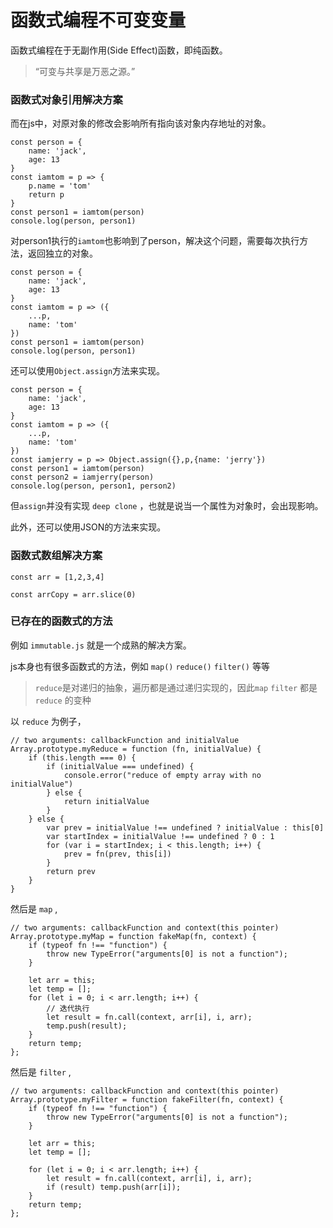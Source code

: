 # 函数式编程不可变变量

函数式编程在于无副作用(Side Effect)函数，即纯函数。

> “可变与共享是万恶之源。”

### 函数式对象引用解决方案

而在js中，对原对象的修改会影响所有指向该对象内存地址的对象。

	const person = {
		name: 'jack',
		age: 13
	}
	const iamtom = p => {
		p.name = 'tom'
		return p
	}    
	const person1 = iamtom(person)
	console.log(person, person1)

对person1执行的`iamtom`也影响到了person，解决这个问题，需要每次执行方法，返回独立的对象。

	const person = {
		name: 'jack',
		age: 13
	}
	const iamtom = p => ({
		...p,
		name: 'tom'
	})    
	const person1 = iamtom(person)
	console.log(person, person1)

还可以使用`Object.assign`方法来实现。

	const person = {
		name: 'jack',
		age: 13
	}
	const iamtom = p => ({
		...p,
		name: 'tom'
	})    
	const iamjerry = p => Object.assign({},p,{name: 'jerry'})
	const person1 = iamtom(person)
	const person2 = iamjerry(person)
	console.log(person, person1, person2)

但`assign`并没有实现 `deep clone` ，也就是说当一个属性为对象时，会出现影响。

此外，还可以使用JSON的方法来实现。

### 函数式数组解决方案

	const arr = [1,2,3,4]

	const arrCopy = arr.slice(0)

### 已存在的函数式的方法

例如 `immutable.js` 就是一个成熟的解决方案。

js本身也有很多函数式的方法，例如 `map()` `reduce()` `filter()` 等等

> `reduce`是对递归的抽象，遍历都是通过递归实现的，因此`map` `filter` 都是 `reduce` 的变种

以 `reduce` 为例子，

	// two arguments: callbackFunction and initialValue
	Array.prototype.myReduce = function (fn, initialValue) {
		if (this.length === 0) {
			if (initialValue === undefined) {
				console.error("reduce of empty array with no initialValue")
			} else {
				return initialValue
			}
		} else {
			var prev = initialValue !== undefined ? initialValue : this[0]
			var startIndex = initialValue !== undefined ? 0 : 1
			for (var i = startIndex; i < this.length; i++) {
				prev = fn(prev, this[i])
			}
			return prev
		}
	}

然后是 `map` ,


	// two arguments: callbackFunction and context(this pointer)
	Array.prototype.myMap = function fakeMap(fn, context) {
		if (typeof fn !== "function") {
			throw new TypeError("arguments[0] is not a function");
		}

		let arr = this;
		let temp = [];
		for (let i = 0; i < arr.length; i++) {
			// 迭代执行
			let result = fn.call(context, arr[i], i, arr);
			temp.push(result);
		}
		return temp;
	};

然后是 `filter` ,

	// two arguments: callbackFunction and context(this pointer)
	Array.prototype.myFilter = function fakeFilter(fn, context) {
		if (typeof fn !== "function") {
			throw new TypeError("arguments[0] is not a function");
		}

		let arr = this;
		let temp = [];

		for (let i = 0; i < arr.length; i++) {
			let result = fn.call(context, arr[i], i, arr);
			if (result) temp.push(arr[i]);
		}
		return temp;
	};






	




